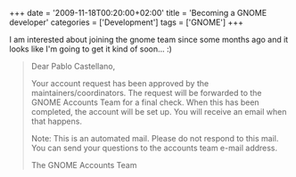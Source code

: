 +++
date = '2009-11-18T00:20:00+02:00'
title = 'Becoming a GNOME developer'
categories = ['Development']
tags = ['GNOME']
+++

I am interested about joining the gnome team since some months ago and it looks like I'm going to get it kind of soon... :)

> Dear Pablo Castellano,
>
> Your account request has been approved by the maintainers/coordinators.
> The request will be forwarded to the GNOME Accounts Team for a final
> check. When this has been completed, the account will be set up. You
> will receive an email when that happens.
>
> Note: This is an automated mail. Please do not respond to this mail. You
> can send your questions to the accounts team e-mail address.
>
> The GNOME Accounts Team
